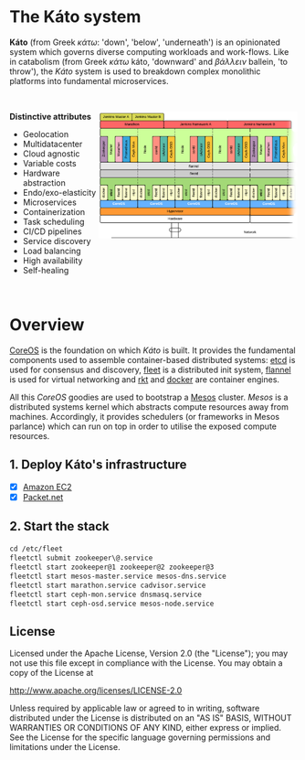 # The Káto system

**Káto** (from Greek *κάτω*: 'down', 'below', 'underneath') is an opinionated system which governs diverse computing workloads and work-flows.
Like in catabolism (from Greek *κάτω* káto, 'downward' and *βάλλειν* ballein, 'to throw'), the *Káto* system is used to breakdown complex monolithic platforms into fundamental microservices.

</br>

<img src="https://raw.githubusercontent.com/h0tbird/coreseed/master/imgs/kato.png"
 alt="Booddies logo" title="Booddies" align="right" width="69%" height="69%"/>

**Distinctive attributes**

- Geolocation
- Multidatacenter
- Cloud agnostic
- Variable costs
- Hardware abstraction
- Endo/exo-elasticity
- Microservices
- Containerization
- Task scheduling
- CI/CD pipelines
- Service discovery
- Load balancing
- High availability
- Self-healing

</br>

# Overview

[CoreOS]() is the foundation on which *Káto* is built. It provides the fundamental components used to assemble container-based distributed systems: [etcd]() is used for consensus and discovery, [fleet]() is a distributed init system, [flannel]() is used for virtual networking and [rkt]() and [docker]() are container engines.

All this *CoreOS* goodies are used to bootstrap a [Mesos]() cluster. *Mesos* is a distributed systems kernel which abstracts compute resources away from machines. Accordingly, it provides schedulers (or frameworks in Mesos parlance) which can run on top in order to utilise the exposed compute resources.

## 1. Deploy Káto's infrastructure

- [x] [Amazon EC2](https://github.com/h0tbird/coreseed/blob/master/docs/ec2.md)
- [x] [Packet.net](https://github.com/h0tbird/coreseed/blob/master/docs/packet.md)

## 2. Start the stack
```
cd /etc/fleet
fleetctl submit zookeeper\@.service
fleetctl start zookeeper@1 zookeeper@2 zookeeper@3
fleetctl start mesos-master.service mesos-dns.service
fleetctl start marathon.service cadvisor.service
fleetctl start ceph-mon.service dnsmasq.service
fleetctl start ceph-osd.service mesos-node.service
```

## License
Licensed under the Apache License, Version 2.0 (the "License");
you may not use this file except in compliance with the License.
You may obtain a copy of the License at

http://www.apache.org/licenses/LICENSE-2.0

Unless required by applicable law or agreed to in writing, software
distributed under the License is distributed on an "AS IS" BASIS,
WITHOUT WARRANTIES OR CONDITIONS OF ANY KIND, either express or implied.
See the License for the specific language governing permissions and
limitations under the License.

